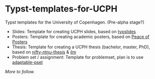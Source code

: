 # Typst-templates-for-UCPH
Typst templates for the University of Copenhagen. (Pre-alpha stage?)

- Slides: Template for creating UCPH slides, based on [typslides](https://github.com/manjavacas/typslides)
- Posters: Template for creating academic posters, based on [Peace of Posters](https://github.com/jonaspleyer/peace-of-posters)
- Thesis: Template for creating a UCPH thesis (bachelor, master, PhD), based on [nifty-ntnu-thesis](https://github.com/saimnaveediqbal/thesis-NTNU-typst) & [ilm](https://github.com/talal/ilm)
- Problem set / assignment: Template for problemset, plan is to use [adaptable-pset](https://github.com/stuxf/adaptable-pset) 

_More to follow._
